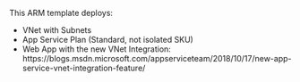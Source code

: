 This ARM template deploys:
<ul>
<li>VNet with Subnets
<li>App Service Plan (Standard, not isolated SKU)
<li>Web App with the new VNet Integration: https://blogs.msdn.microsoft.com/appserviceteam/2018/10/17/new-app-service-vnet-integration-feature/
</ul>
